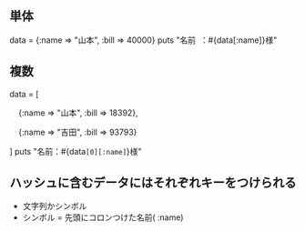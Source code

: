 
## 単体

data = {:name => "山本", :bill => 40000}
puts "名前  ：#{data[:name]}様"

## 複数

data = [

    {:name => "山本", :bill => 18392},

    {:name => "吉田", :bill => 93793}

]
puts "名前：#{data`[0][:name]`}様"


## ハッシュに含むデータにはそれぞれキーをつけられる

- 文字列かシンボル
- シンボル = 先頭にコロンつけた名前( :name)
